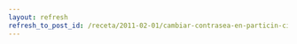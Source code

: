 ```yaml
---
layout: refresh
refresh_to_post_id: /receta/2011-02-01/cambiar-contrasea-en-particin-cifrada
---
```

